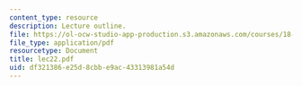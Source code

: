 ```yaml
---
content_type: resource
description: Lecture outline.
file: https://ol-ocw-studio-app-production.s3.amazonaws.com/courses/18-443-statistics-for-applications-fall-2003/df321386e25d8cbbe9ac43313981a54d_lec22.pdf
file_type: application/pdf
resourcetype: Document
title: lec22.pdf
uid: df321386-e25d-8cbb-e9ac-43313981a54d
---
```

